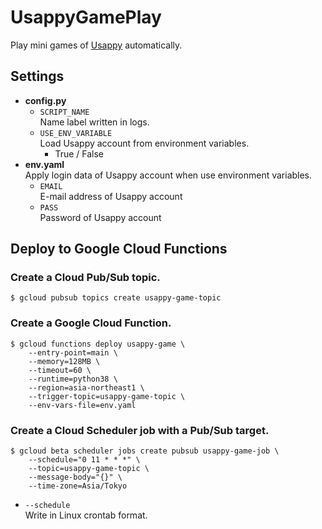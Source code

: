 # UsappyGamePlay

Play mini games of [Usappy](https://usappy.jp) automatically.


## Settings

- **config.py**
  - `SCRIPT_NAME`  
    Name label written in logs.
  - `USE_ENV_VARIABLE`  
    Load Usappy account from environment variables.
    - True / False
- **env.yaml**  
  Apply login data of Usappy account when use environment variables.
  - `EMAIL`  
    E-mail address of Usappy account
  - `PASS`  
    Password of Usappy account


## Deploy to Google Cloud Functions

### Create a Cloud Pub/Sub topic.

```
$ gcloud pubsub topics create usappy-game-topic
```

### Create a Google Cloud Function.

```
$ gcloud functions deploy usappy-game \
    --entry-point=main \
    --memory=128MB \
    --timeout=60 \
    --runtime=python38 \
    --region=asia-northeast1 \
    --trigger-topic=usappy-game-topic \
    --env-vars-file=env.yaml
```

### Create a Cloud Scheduler job with a Pub/Sub target.

```
$ gcloud beta scheduler jobs create pubsub usappy-game-job \
    --schedule="0 11 * * *" \
    --topic=usappy-game-topic \
    --message-body="{}" \
    --time-zone=Asia/Tokyo
```

- `--schedule`  
  Write in Linux crontab format.

